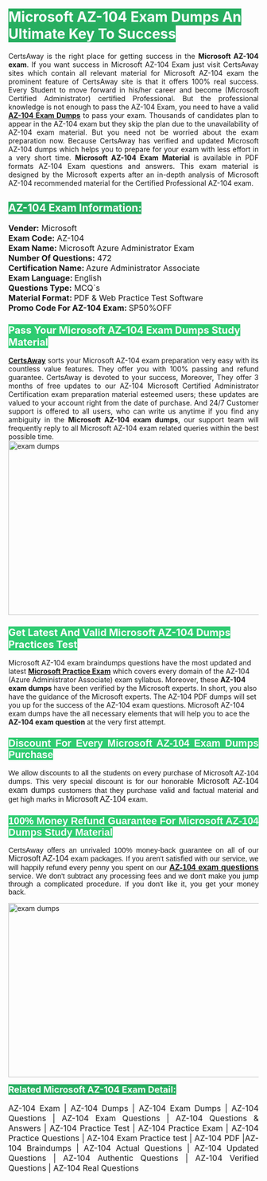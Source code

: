 <h1><span style="color:#ffffff"><strong><span style="background-color:#27ae60">Microsoft AZ-104 Exam Dumps An Ultimate Key To Success</span></strong></span></h1> <div style="text-align:justify">CertsAway is the right place for getting success in the <strong>Microsoft AZ-104 exam</strong>. If you want success in Microsoft AZ-104 Exam just visit CertsAway sites which contain all relevant material for Microsoft AZ-104 exam the prominent feature of CertsAway site is that it offers 100% real success. Every Student to move forward in his/her career and become (Microsoft Certified Administrator) certified Professional. But the professional knowledge is not enough to pass the AZ-104 Exam, you need to have a valid <a href="https://www.certsaway.com/microsoft/az-104-exam-dumps"><strong>AZ-104 Exam Dumps</strong></a> to pass your exam. Thousands of candidates plan to appear in the AZ-104 exam but they skip the plan due to the unavailability of AZ-104 exam material. But you need not be worried about the exam preparation now. Because CertsAway has verified and updated Microsoft AZ-104 dumps which helps you to prepare for your exam with less effort in a very short time. <strong>Microsoft AZ-104 Exam Material</strong> is available in PDF formats AZ-104 Exam questions and answers. This exam material is designed by the Microsoft experts after an in-depth analysis of Microsoft AZ-104 recommended material for the Certified Professional AZ-104 exam.</div> <h2 style="text-align:justify"><span style="color:#ffffff"><span style="background-color:#27ae60">AZ-104 Exam Information:</span></span></h2> <p><span style="font-size:16px"><strong>Vender:</strong> Microsoft<br /> <strong>Exam Code:</strong> AZ-104<br /> <strong>Exam Name:</strong> Microsoft Azure Administrator Exam<br /> <strong>Number Of Questions:</strong> 472<br /> <strong>Certification Name: </strong>Azure Administrator Associate<br /> <strong>Exam Language: </strong>English<br /> <strong>Questions Type:</strong> MCQ`s<br /> <strong>Material Format: </strong>PDF & Web Practice Test Software<br /> <strong>Promo Code For AZ-104 Exam: </strong>SP50%OFF</span></p> <h3><span style="font-size:20px"><span style="color:#ffffff"><strong><span style="background-color:#2ecc71">Pass Your Microsoft AZ-104 Exam Dumps Study Material</span></strong></span></span></h3> <div style="text-align:justify"><a href=" https://www.certsaway.com/"><strong>CertsAway</strong></a> sorts your Microsoft AZ-104 exam preparation very easy with its countless value features. They offer you with 100% passing and refund guarantee. CertsAway is devoted to your success, Moreover, They offer 3 months of free updates to our AZ-104 Microsoft Certified Administrator Certification exam preparation material esteemed users; these updates are valued to your account right from the date of purchase. And 24/7 Customer support is offered to all users, who can write us anytime if you find any ambiguity in the <strong>Microsoft AZ-104 exam dumps</strong>, our support team will frequently reply to all Microsoft AZ-104 exam related queries within the best possible time.</div> <div style="text-align:justify"> </div> <div style="text-align:justify"><a href="https://www.certsaway.com/microsoft/az-104-exam-dumps" rel="no-follow"><img alt="exam dumps" src="https://www.certcollections.com/uploads/content/certsaway.png" style="height:350px; width:750px" /></a></div> <h3><span style="font-size:20px"><span style="color:#ffffff"><strong><span style="background-color:#2ecc71">Get Latest And Valid Microsoft AZ-104 Dumps Practices Test</span></strong></span></span></h3> <p>Microsoft AZ-104 exam braindumps questions have the most updated and latest <a href="https://www.certsaway.com/microsoft-questions"><strong>Microsoft Practice Exam</strong></a> which covers every domain of the AZ-104 (Azure Administrator Associate) exam syllabus. Moreover, these <strong>AZ-104 exam dumps</strong> have been verified by the Microsoft experts. In short, you also have the guidance of the Microsoft experts. The AZ-104 PDF dumps will set you up for the success of the AZ-104 exam questions. Microsoft AZ-104 exam dumps have the all necessary elements that will help you to ace the <strong>AZ-104 exam question</strong> at the very first attempt.</p> <h3 style="text-align:justify"><span style="font-size:20px"><span style="color:#ffffff"><strong><span style="font-family:Calibri,sans-serif"><span style="background-color:#2ecc71">Discount For Every </span><span style="background-color:#2ecc71">Microsoft AZ-104 Exam</span><span style="background-color:#2ecc71"> Dumps Purchase</span></span></strong></span></span></h3> <div style="text-align:justify"> <p><span style="font-size:11pt"><span style="font-family:Calibri,sans-serif">We allow discounts to all the students on every purchase of Microsoft AZ-104 dumps. This very special discount is for our honorable <span style="font-size:12.0pt"><span style="background-color:white">Microsoft AZ-104 exam dumps </span></span>customers that they purchase valid and factual material and get high marks in <span style="font-size:12.0pt"><span style="background-color:white">Microsoft AZ-104 </span></span>exam. </span></span></p> <h3><span style="font-size:20px"><span style="color:#ffffff"><strong><span style="font-family:Calibri,sans-serif"><span style="background-color:#2ecc71">100% Money Refund Guarantee For </span><span style="background-color:#2ecc71">Microsoft AZ-104 Dumps Study Material</span></span></strong></span></span></h3> <p><span style="font-size:11pt"><span style="font-family:Calibri,sans-serif">CertsAway offers an unrivaled 100% money-back guarantee on all of our <span style="font-size:12.0pt"><span style="background-color:white">Microsoft AZ-104 </span></span>exam packages. If you aren't satisfied with our service, we will happily refund every penny you spent on our <span style="font-size:12.0pt"><span style="background-color:white"><a href="https://www.certsaway.com/microsoft/az-104-exam-dumps"><strong>AZ-104 exam questions</strong></a> </span></span>service. We don't subtract any processing fees and we don't make you jump through a complicated procedure. If you don't like it, you get your money back.</span></span></p> <p><a href="https://www.certsaway.com/microsoft/az-104-exam-dumps" rel="no-follow"><img alt="exam dumps" src="https://www.certcollections.com/uploads/content/certsaway_(2)2.png" style="height:350px; width:750px" /></a></p> <p><span style="color:#ffffff"><strong><span style="font-size:18px"><span style="background-color:#27ae60">Related Microsoft AZ-104 Exam Detail:</span></span></strong></span><br /> <br /> <span style="font-size:16px">AZ-104 Exam | AZ-104 Dumps | AZ-104 Exam Dumps | AZ-104 Questions | AZ-104 Exam Questions | AZ-104 Questions & Answers | AZ-104 Practice Test | AZ-104 Practice Exam | AZ-104 Practice Questions | AZ-104 Exam Practice test | AZ-104 PDF |AZ-104 Braindumps | AZ-104 Actual Questions | AZ-104 Updated Questions | AZ-104 Authentic Questions | AZ-104 Verified Questions | AZ-104 Real Questions</span></p> </div>
